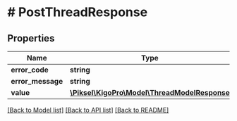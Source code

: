 # # PostThreadResponse

## Properties

Name | Type | Description | Notes
------------ | ------------- | ------------- | -------------
**error_code** | **string** |  | [optional] 
**error_message** | **string** |  | [optional] 
**value** | [**\Piksel\KigoPro\Model\ThreadModelResponse**](ThreadModelResponse.md) |  | [optional] 

[[Back to Model list]](../../README.md#documentation-for-models) [[Back to API list]](../../README.md#documentation-for-api-endpoints) [[Back to README]](../../README.md)


